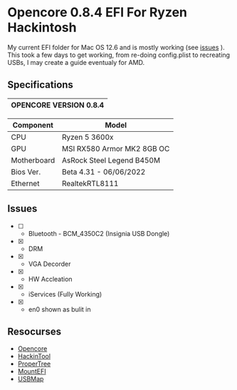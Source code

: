 # Opencore 0.8.4 EFI For Ryzen Hackintosh
My current EFI folder for Mac OS 12.6 and is mostly working (see [issues](https://github.com/covxx/Opencore_EFI_AMD#issues) ).
This took a few days to get working, from re-doing config.plist to recreating USBs, I may create a guide eventualy for AMD.

## Specifications

| OPENCORE VERSION 0.8.4 |
|------------------------|

| Component   | Model                            |
|-------------|----------------------------------|
| CPU         | Ryzen 5 3600x                    |
| GPU         | MSI RX580 Armor MK2 8GB OC       |
| Motherboard | AsRock Steel Legend B450M        |
| Bios Ver.   | Beta 4.31 - 06/06/2022           |
| Ethernet    | RealtekRTL8111                   |


## Issues
- [ ] - Bluetooth - BCM_4350C2 (Insignia USB Dongle)
- [X] - DRM 
- [x] - VGA Decorder
- [X] - HW Accleation
- [x] - iServices (Fully Working)
- [x] - en0 shown as bulit in


## Resocurses 
- [Opencore](https://github.com/acidanthera/OpenCorePkg)
- [HackinTool]()
- [ProperTree]()
- [MountEFI]()
- [USBMap]()
